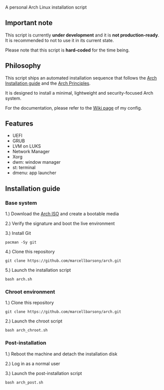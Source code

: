 A personal Arch Linux installation script

## Important note

This script is currently **under development** and it is **not production-ready**. It is recommended to not to use it in its current state.

Please note that this script is **hard-coded** for the time being.

## Philosophy

This script ships an automated installation sequence that follows the [Arch Installation guide](https://wiki.archlinux.org/title/installation_guide) and the [Arch Principles](https://wiki.archlinux.org/title/Arch_Linux#Principles). 

It is designed to install a minimal, lightweight and security-focused Arch system.

For the documentation, please refer to the [Wiki page](https://github.com/marcellbarsony/linux/wiki "Wiki - Marci's Arch config") of my config.

## Features

- UEFI
- GRUB
- LVM on LUKS
- Network Manager
- Xorg
- dwm: window manager
- st: terminal
- dmenu: app launcher


## Installation guide

### Base system

1.) Download the [Arch ISO](https://archlinux.org/download/) and create a bootable media

2.) Verify the signature and boot the live environment

3.) Install Git   

`pacman -Sy git`

4.) Clone this repository

`git clone https://github.com/marcellbarsony/arch.git`

5.) Launch the installation script

`bash arch.sh`

### Chroot environment

1.) Clone this repository

`git clone https://github.com/marcellbarsony/arch.git`

2.) Launch the chroot script

`bash arch_chroot.sh`

### Post-installation

1.) Reboot the machine and detach the installation disk

2.) Log in as a normal user

3.) Launch the post-installation script

`bash arch_post.sh`
